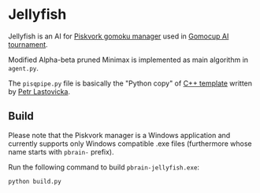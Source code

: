 # Jellyfish

Jellyfish is an AI for [Piskvork gomoku manager](http://gomocup.org/download-gomocup-manager/) used in [Gomocup AI tournament](https://gomocup.org/).

Modified Alpha-beta pruned Minimax is implemented as main algorithm in `agent.py`.

The `pisqpipe.py` file is basically the "Python copy" of [C++ template](http://petr.lastovicka.sweb.cz/skel_cpp.zip) written by [Petr Lastovicka](http://petr.lastovicka.sweb.cz/indexEN.html).

## Build

Please note that the Piskvork manager is a Windows application and currently supports only Windows compatible .exe files (furthermore whose name starts with `pbrain-` prefix).

Run the following command to build `pbrain-jellyfish.exe`:

```
python build.py
```
